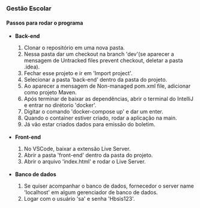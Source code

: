 <h3>Gestão Escolar</h3>
<h4>Passos para rodar o programa</h4>
<ul>
  <li><strong>Back-end</strong></li>
  <ol>
    <li>Clonar o repositório em uma nova pasta.</li>
    <li>Nessa pasta dar um checkout na branch 'dev'(se aparecer a mensagem de Untracked files prevent checkout, deletar a pasta .idea).</li>
    <li>Fechar esse projeto e ir em 'Import project'.</li>
    <li>Selecionar a pasta 'back-end' dentro da pasta do projeto.</li>
    <li>Ao aparecer a mensagem de Non-managed pom.xml file, adicionar como projeto Maven.</li>
    <li>Após terminar de baixar as dependências, abrir o terminal do IntelliJ e entrar no dirétorio 'docker'.</li>
    <li>Digitar o comando 'docker-compose up' e dar um enter.</li>
    <li>Quando o container estiver criado, rodar a aplicação na main.</li>
    <li>Já vão estar criados dados para emissão do boletim.</li>
  </ol>
  <br>
  <li><strong>Front-end</strong></li>
  <ol>
    <li>No VSCode, baixar a extensão Live Server.</li>
    <li>Abrir a pasta 'front-end' dentro da pasta do projeto.</li>
    <li>Abrir o arquivo 'index.html' e rodar o Live Server.</li>
  </ol>
  <br>
  <li><strong>Banco de dados</strong></li>
  <ol>
    <li>Se quiser acompanhar o banco de dados, fornecedor o server name 'localhost' em algum gerenciador de banco de dados.</li>
    <li>Logar com o usuário 'sa' e senha 'Hbsis123'.</li>
  </ol>
</ul>
